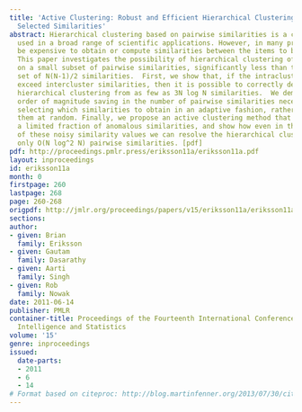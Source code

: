 ```yaml
---
title: 'Active Clustering: Robust and Efficient Hierarchical Clustering using Adaptively
  Selected Similarities'
abstract: Hierarchical clustering based on pairwise similarities is a common tool
  used in a broad range of scientific applications. However, in many problems it may
  be expensive to obtain or compute similarities between the items to be clustered.
  This paper investigates the possibility of hierarchical clustering of N items based
  on a small subset of pairwise similarities, significantly less than the complete
  set of N(N-1)/2 similarities.  First, we show that, if the intracluster similarities
  exceed intercluster similarities, then it is possible to correctly determine the
  hierarchical clustering from as few as 3N log N similarities.  We demonstrate this
  order of magnitude saving in the number of pairwise similarities necessitates sequentially
  selecting which similarities to obtain in an adaptive fashion, rather than picking
  them at random. Finally, we propose an active clustering method that is robust to
  a limited fraction of anomalous similarities, and show how even in the presence
  of these noisy similarity values we can resolve the hierarchical clustering using
  only O(N log^2 N) pairwise similarities. [pdf]
pdf: http://proceedings.pmlr.press/eriksson11a/eriksson11a.pdf
layout: inproceedings
id: eriksson11a
month: 0
firstpage: 260
lastpage: 268
page: 260-268
origpdf: http://jmlr.org/proceedings/papers/v15/eriksson11a/eriksson11a.pdf
sections: 
author:
- given: Brian
  family: Eriksson
- given: Gautam
  family: Dasarathy
- given: Aarti
  family: Singh
- given: Rob
  family: Nowak
date: 2011-06-14
publisher: PMLR
container-title: Proceedings of the Fourteenth International Conference on Artificial
  Intelligence and Statistics
volume: '15'
genre: inproceedings
issued:
  date-parts:
  - 2011
  - 6
  - 14
# Format based on citeproc: http://blog.martinfenner.org/2013/07/30/citeproc-yaml-for-bibliographies/
---
```

